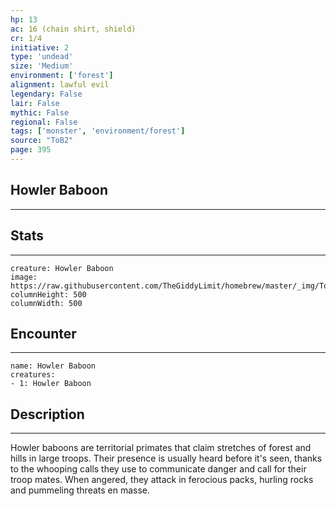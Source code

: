 ```yaml
---
hp: 13
ac: 16 (chain shirt, shield)
cr: 1/4
initiative: 2
type: 'undead'    
size: 'Medium'
environment: ['forest']
alignment: lawful evil
legendary: False
lair: False
mythic: False
regional: False
tags: ['monster', 'environment/forest']
source: "ToB2"
page: 395
---
```


## Howler Baboon
---



## Stats
---

```statblock
creature: Howler Baboon
image: https://raw.githubusercontent.com/TheGiddyLimit/homebrew/master/_img/ToB2/creature/token/Howler%20Baboon%20%28Token%29.png
columnHeight: 500
columnWidth: 500
```

## Encounter
---

```encounter-table
name: Howler Baboon
creatures:
- 1: Howler Baboon
```

## Description
---
Howler baboons are territorial primates that claim stretches of forest and hills in large troops. Their presence is usually heard before it's seen, thanks to the whooping calls they use to communicate danger and call for their troop mates. When angered, they attack in ferocious packs, hurling rocks and pummeling threats en masse.





